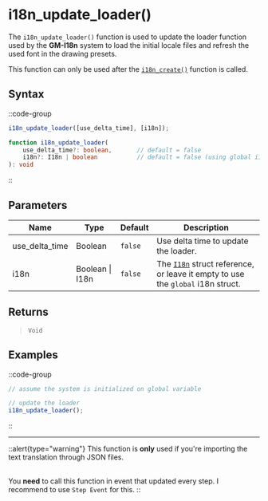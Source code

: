# i18n_update_loader()

The `i18n_update_loader()` function is used to update the loader function used by the **GM-I18n** system to load the initial locale files and refresh the used font in the drawing presets.

This function can only be used after the [`i18n_create()`](/v1/api-reference/functions/i18n-create) function is called.

## Syntax

::code-group
```js [Usage]
i18n_update_loader([use_delta_time], [i18n]);
```

```ts [Signature]
function i18n_update_loader(
    use_delta_time?: boolean,       // default = false
    i18n?: I18n | boolean           // default = false (using global i18n struct)
): void
```
::

## Parameters

| Name           | Type              | Default      | Description |
|----------------|-------------------|--------------|-------------|
| use_delta_time | Boolean           | `false`      | Use delta time to update the loader. |
| i18n           | Boolean \| I18n | `false`      | The [`I18n`](/v1/api-reference/functions/i18n-create) struct reference, or leave it empty to use the `global` i18n struct. |

## Returns

> `Void`

## Examples

::code-group
```js [Create Event]
// assume the system is initialized on global variable
```

```js [Step Event]
// update the loader
i18n_update_loader();
```
::

---

::alert{type="warning"}
This function is **only** used if you're importing the text translation through JSON files. <br> <br>

You **need** to call this function in event that updated every step. I recommend to use `Step Event` for this.
::
